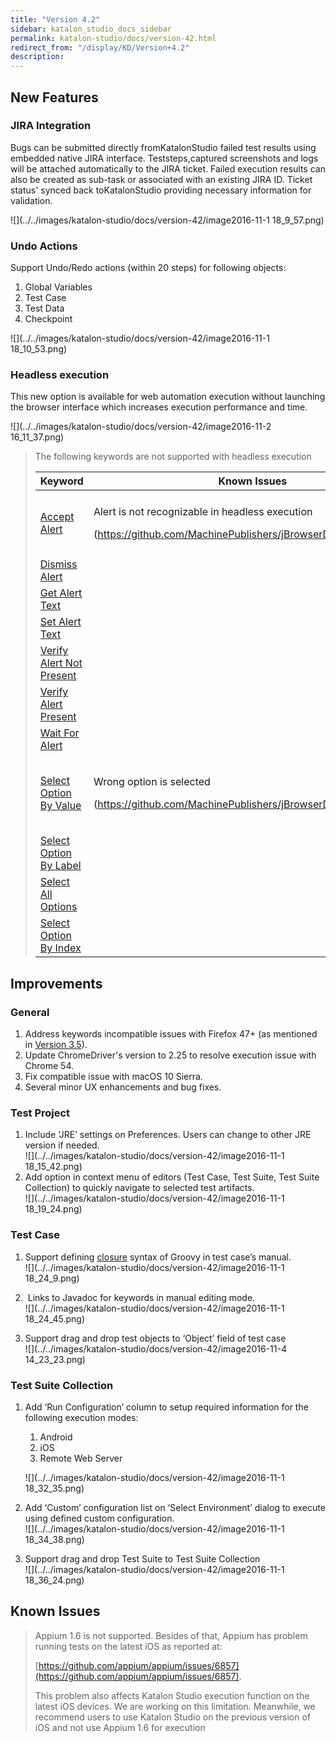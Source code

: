 ```yaml
---
title: "Version 4.2" 
sidebar: katalon_studio_docs_sidebar
permalink: katalon-studio/docs/version-42.html 
redirect_from: "/display/KD/Version+4.2" 
description: 
---
```

New Features
------------

### JIRA Integration

Bugs can be submitted directly fromKatalonStudio failed test results using embedded native JIRA interface. Teststeps,captured screenshots and logs will be attached automatically to the JIRA ticket. Failed execution results can also be created as sub-task or associated with an existing JIRA ID. Ticket status' synced back toKatalonStudio providing necessary information for validation.  

![](../../images/katalon-studio/docs/version-42/image2016-11-1 18_9_57.png)

### Undo Actions

Support Undo/Redo actions (within 20 steps) for following objects:

1.  Global Variables
2.  Test Case
3.  Test Data
4.  Checkpoint

![](../../images/katalon-studio/docs/version-42/image2016-11-1 18_10_53.png)  
  

### Headless execution

This new option is available for web automation execution without launching the browser interface which increases execution performance and time.

![](../../images/katalon-studio/docs/version-42/image2016-11-2 16_11_37.png)

> The following keywords are not supported with headless execution
> 
> <table><thead><tr><th>Keyword</th><th>Known Issues</th><th>Impact</th></tr></thead><tbody><tr><td><a class="external-link" href="http://docs.katalon.com/display/KD/%5BWebUI%5D+Accept+Alert" rel="nofollow">Accept Alert</a></td><td><p>Alert is not recognizable in headless execution</p><p>(<a class="external-link" href="https://github.com/MachinePublishers/jBrowserDriver/issues/147" rel="nofollow">https://github.com/MachinePublishers/jBrowserDriver/issues/147</a>)</p></td><td>Alert keywords can’t be used for verification</td></tr><tr><td><a class="external-link" href="http://docs.katalon.com/display/KD/%5BWebUI%5D+Dismiss+Alert" rel="nofollow">Dismiss Alert</a></td></tr><tr><td><a class="external-link" href="http://docs.katalon.com/display/KD/%5BWebUI%5D+Get+Alert+Text" rel="nofollow">Get Alert Text</a></td></tr><tr><td><a class="external-link" href="http://docs.katalon.com/display/KD/%5BWebUI%5D+Set+Alert+Text" rel="nofollow">Set Alert Text</a></td></tr><tr><td><a class="external-link" href="http://docs.katalon.com/display/KD/%5BWebUI%5D+Verify+Alert+Not+Present" rel="nofollow">Verify Alert Not Present</a></td></tr><tr><td><a class="external-link" href="http://docs.katalon.com/display/KD/%5BWebUI%5D+Verify+Alert+Present" rel="nofollow">Verify Alert Present</a></td></tr><tr><td><a class="external-link" href="http://docs.katalon.com/display/KD/%5BWebUI%5D+Wait+For+Alert" rel="nofollow">Wait For Alert</a></td></tr><tr><td><a class="external-link" href="http://docs.katalon.com/display/KD/%5BWebUI%5D+Select+Option+By+Value" rel="nofollow">Select Option By Value</a></td><td><p>Wrong option is selected</p><p>(<a class="external-link" href="https://github.com/MachinePublishers/jBrowserDriver/issues/148" rel="nofollow">https://github.com/MachinePublishers/jBrowserDriver/issues/148</a>)</p></td><td>Options could not be selected as expected</td></tr><tr><td><a class="external-link" href="http://docs.katalon.com/display/KD/%5BWebUI%5D+Select+Option+By+Label" rel="nofollow">Select Option By Label</a></td></tr><tr><td><a class="external-link" href="http://docs.katalon.com/display/KD/%5BWebUI%5D+Select+All+Option" rel="nofollow">Select All Options</a></td></tr><tr><td><a class="external-link" href="http://docs.katalon.com/display/KD/%5BWebUI%5D+Select+Option+By+Index" rel="nofollow">Select Option By Index</a></td></tr></tbody></table>

Improvements
------------

### General

1.  Address keywords incompatible issues with Firefox 47+ (as mentioned in [Version 3.5](/display/KD/Version+3.5)).
2.  Update ChromeDriver's version to 2.25 to resolve execution issue with Chrome 54.
3.  Fix compatible issue with macOS 10 Sierra. 
4.  Several minor UX enhancements and bug fixes.   
      
    

### Test Project

1.  Include ‘JRE’ settings on Preferences. Users can change to other JRE version if needed.  
    ![](../../images/katalon-studio/docs/version-42/image2016-11-1 18_15_42.png)
2.  Add option in context menu of editors (Test Case, Test Suite, Test Suite Collection) to quickly navigate to selected test artifacts.  
    ![](../../images/katalon-studio/docs/version-42/image2016-11-1 18_19_24.png)  
      
    

### Test Case

1.  Support defining [closure](http://groovy-lang.org/closures.html) syntax of Groovy in test case’s manual.  
    ![](../../images/katalon-studio/docs/version-42/image2016-11-1 18_24_9.png)  
      
    
2.   Links to Javadoc for keywords in manual editing mode.   
    ![](../../images/katalon-studio/docs/version-42/image2016-11-1 18_24_45.png)  
      
    
3.  Support drag and drop test objects to ‘Object’ field of test case  
    ![](../../images/katalon-studio/docs/version-42/image2016-11-4 14_23_23.png)  
      
    

### Test Suite Collection

1.  Add ‘Run Configuration’ column to setup required information for the following execution modes:
    
    1.  Android
    2.  iOS
    3.  Remote Web Server
    
    ![](../../images/katalon-studio/docs/version-42/image2016-11-1 18_32_35.png)  
      
    
2.  Add ‘Custom’ configuration list on ‘Select Environment’ dialog to execute using defined custom configuration.  
    ![](../../images/katalon-studio/docs/version-42/image2016-11-1 18_34_38.png)  
      
    
3.  Support drag and drop Test Suite to Test Suite Collection  
    ![](../../images/katalon-studio/docs/version-42/image2016-11-1 18_36_24.png)

Known Issues
------------

> Appium 1.6 is not supported. Besides of that, Appium has problem running tests on the latest iOS as reported at: 
> 
> [https://github.com/appium/appium/issues/6857](https://github.com/appium/appium/issues/6857).
> 
> This problem also affects Katalon Studio execution function on the latest iOS devices. We are working on this limitation. Meanwhile, we recommend users to use Katalon Studio on the previous version of iOS and not use Appium 1.6 for execution